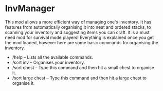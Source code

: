 # InvManager

This mod allows a more efficient way of managing one's inventory. It has features from automatically organising it into neat and ordered stacks, to scanning your inventory and suggesting items you can craft. It is a must need mod for survival mode players! Everything is explained once you get the mod loaded, however here are some basic commands for organising the inventory.

* /help – Lists all the available commands.
* /sort inv – Organises your inventory.
* /sort chest – Type this command and then hit a small chest to organise it.
* /sort large chest – Type this command and then hit a large chest to organise it.

